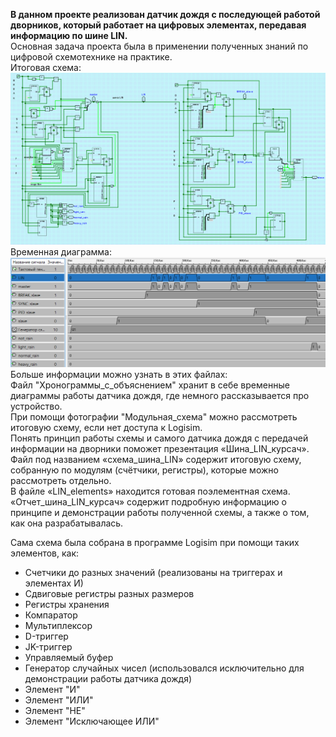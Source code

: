**В данном проекте реализован датчик дождя с последующей работой дворников, который работает на цифровых элементах, передавая информацию по шине LIN.**  
Основная задача проекта была в применении полученных знаний по цифровой схемотехнике на практике.  
Итоговая схема:
![Mistake. Contact support: +79104513080](images_for_README/Modules_scheme.png)
Временная диаграмма:
![Mistake. Contact support: +79104513080](images_for_README/Hronogramms.png)
Больше информации можно узнать в этих файлах:  
Файл "Хронограммы_с_объяснением" хранит в себе временные диаграммы работы датчика дождя, где немного рассказывается про устройство.  
При помощи фотографии "Модульная_схема" можно рассмотреть итоговую схему, если нет доступа к Logisim.  
Понять принцип работы схемы и самого датчика дождя с передачей информации на дворники поможет презентация «Шина_LIN_курсач».  
Файл под названием «схема_шина_LIN» содержит итоговую схему, собранную по модулям (счётчики, регистры), которые можно рассмотреть отдельно.  
В файле «LIN_elements» находится готовая поэлементная схема.  
«Отчет_шина_LIN_курсач» содержит подробную информацию о принципе и демонстрации работы полученной схемы, а также о том, как она разрабатывалась.

Сама схема была собрана в программе Logisim при помощи таких элементов, как:  
* Счетчики до разных значений (реализованы на триггерах и элементах И)  
* Сдвиговые регистры разных размеров
* Регистры хранения
* Компаратор
* Мультиплексор  
* D-триггер  
* JK-триггер  
* Управляемый буфер  
* Генератор случайных чисел (использовался исключительно для демонстрации работы датчика дождя)
* Элемент "И"
* Элемент "ИЛИ"
* Элемент "НЕ"
* Элемент "Исключающее ИЛИ"

